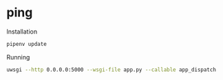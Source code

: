 # ping

Installation
```sh
pipenv update
```

Running
```sh
uwsgi --http 0.0.0.0:5000 --wsgi-file app.py --callable app_dispatch
```
